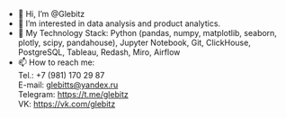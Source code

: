 - 👋 Hi, I’m @Glebitz
- 👀 I’m interested in data analysis and product analytics.
- 🌱 My Technology Stack: Python (pandas, numpy, matplotlib, seaborn, plotly, scipy, pandahouse), Jupyter Notebook, Git, ClickHouse, PostgreSQL, Tableau, Redash, Miro, Airflow
- 📫 How to reach me: \
        Tel.: +7 (981) 170 29 87 \
        E-mail: glebitts@yandex.ru \
        Telegram: https://t.me/glebitz \
        VK: https://vk.com/glebitz

<!---
Glebitz/Glebitz is a ✨ special ✨ repository because its `README.md` (this file) appears on your GitHub profile.
You can click the Preview link to take a look at your changes.
--->
